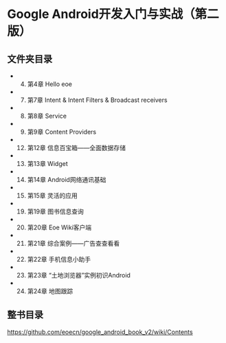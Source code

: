 Google Android开发入门与实战（第二版）
======================

## 文件夹目录

- 04. 第4章  Hello eoe
- 07. 第7章  Intent & Intent Filters & Broadcast receivers
- 08. 第8章  Service
- 09. 第9章  Content Providers
- 12. 第12章  信息百宝箱——全面数据存储
- 13. 第13章  Widget
- 14. 第14章  Android网络通讯基础
- 15. 第15章  灵活的应用
- 19. 第19章  图书信息查询
- 20. 第20章  Eoe Wiki客户端
- 21. 第21章  综合案例——广告查查看看
- 22. 第22章  手机信息小助手
- 23. 第23章 “土地浏览器”实例初识Android
- 24. 第24章  地图跟踪

## 整书目录

https://github.com/eoecn/google_android_book_v2/wiki/Contents

